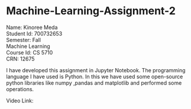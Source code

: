 # Machine-Learning-Assignment-2
Name: Kinoree Meda  
Student Id: 700732653  
Semester: Fall  
Machine Learning  
Course Id: CS 5710  
CRN: 12675  

I have developed this assignment in Jupyter Notebook. The programming language I have used is Python. In this we have used some open-source python libraries like numpy
,pandas and matplotlib and performed some operations.

Video Link: 
